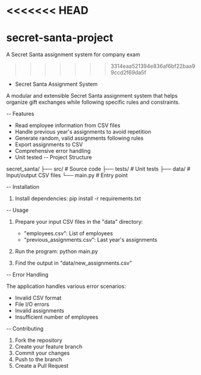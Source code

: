 <<<<<<< HEAD
=======
# secret-santa-project
A Secret Santa assignment system for company exam

>>>>>>> 3314eaa521394e836af6bf22baa99ccd2f69da5f
- Secret Santa Assignment System

A modular and extensible Secret Santa assignment system that helps organize gift exchanges while following specific rules and constraints.

-- Features

- Read employee information from CSV files
- Handle previous year's assignments to avoid repetition
- Generate random, valid assignments following rules
- Export assignments to CSV
- Comprehensive error handling
- Unit tested
-- Project Structure


secret_santa/
├── src/              # Source code
├── tests/            # Unit tests
├── data/             # Input/output CSV files
└── main.py          # Entry point

-- Installation

1. Install dependencies:
pip install -r requirements.txt

-- Usage

1. Prepare your input CSV files in the "data" directory:
   - "employees.csv": List of employees
   - "previous_assignments.csv": Last year's assignments

2. Run the program:
python main.py

3. Find the output in "data/new_assignments.csv"

-- Error Handling

The application handles various error scenarios:
- Invalid CSV format
- File I/O errors
- Invalid assignments
- Insufficient number of employees

-- Contributing

1. Fork the repository
2. Create your feature branch
3. Commit your changes
4. Push to the branch
5. Create a Pull Request
